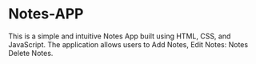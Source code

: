 # Notes-APP
This is a simple and intuitive Notes App built using HTML, CSS, and JavaScript. The application allows users to Add Notes, Edit Notes: Notes Delete Notes.    

